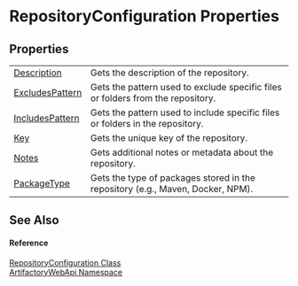 # RepositoryConfiguration Properties




## Properties
<table>
<tr>
<td><a href="88597e38-9838-1215-6ed1-1ae37a1899d3">Description</a></td>
<td>Gets the description of the repository.</td></tr>
<tr>
<td><a href="2cfa72b8-3350-3767-bf67-78daa534c114">ExcludesPattern</a></td>
<td>Gets the pattern used to exclude specific files or folders from the repository.</td></tr>
<tr>
<td><a href="cc58d933-c5ba-37fb-8395-2128fbc54893">IncludesPattern</a></td>
<td>Gets the pattern used to include specific files or folders in the repository.</td></tr>
<tr>
<td><a href="bd8aa0a1-ef72-8c39-e1fe-a8e2d3c673e1">Key</a></td>
<td>Gets the unique key of the repository.</td></tr>
<tr>
<td><a href="ddc5088d-f176-3735-139b-f2370f669b6e">Notes</a></td>
<td>Gets additional notes or metadata about the repository.</td></tr>
<tr>
<td><a href="86dc77b1-69f3-607c-e73e-3a42270c6c86">PackageType</a></td>
<td>Gets the type of packages stored in the repository (e.g., Maven, Docker, NPM).</td></tr>
</table>

## See Also


#### Reference
<a href="a6ddf40e-144d-1189-ed67-3ded4542ab2d">RepositoryConfiguration Class</a>  
<a href="75b20af6-7197-02a5-e38f-f7b15eac4732">ArtifactoryWebApi Namespace</a>  
